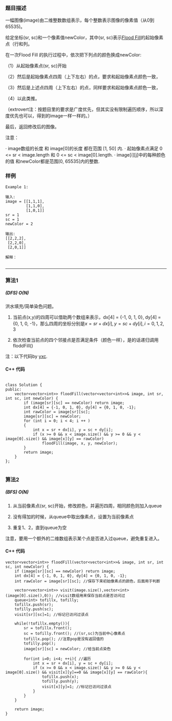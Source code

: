 ### 题目描述


一幅图像(image)由二维整数数组表示，每个整数表示图像的像素值（从0到65535)。

给定坐标(sr, sc)和一个像素值newColor，其中(sr, sc)表示[Flood Fill](https://zh.wikipedia.org/wiki/Flood_fill)的起始像素点（行和列。



在一次Flood Fill 的执行过程中，依次把下列点的颜色换成newColor:

（1）从起始像素点(sr, sc)开始

（2）然后是起始像素点四周（上下左右）的点，要求和起始像素点颜色一致，

（3）然后是上述点四周（上下左右）的点，同样要求和起始像素点颜色一致，

（4）以此类推。

（extrovert注：按题目里的要求是广度优先，但其实没有限制遍历顺序，所以深度优先也可以，得到的image一样一样的。）



最后，返回修改后的图像。

注意：

· image数组的长度 和 image[0]的长度 都在范围 [1, 50] 内.
· 起始像素点满足 0 <= sr < image.length 和 0 <= sc < image[0].length.
· image[i][j]中的每种颜色的值 和newColor都是范围[0, 65535]内的整数.


### 样例

```
Example 1:

输入: 
image = [[1,1,1],
		 [1,1,0],
		 [1,0,1]]
sr = 1
sc = 1
newColor = 2

输出: 
[[2,2,2],
 [2,2,0],
 [2,0,1]]

解释：


```


----------

### 算法1
##### (DFS) $O(N)$

洪水填充/简单染色问题。

1. 当前点(x,y)的四周可以借助两个数组来表示，dx[4] = {-1, 0, 1, 0}, dy[4] = {0, 1, 0, -1}，那么四周的坐标分别是$x = sr + dx[i], y = sc + dy[i], i = 0,1,2,3$

2. 依次检查当前点的四个邻接点是否满足条件（颜色一样），是的话递归调用floddFill()



注：以下代码by [yxc](https://www.acwing.com/activity/content/code/content/10574/).

#### C++ 代码
```

class Solution {
public:
    vector<vector<int>> floodFill(vector<vector<int>>& image, int sr, int sc, int newColor) {
        if (image[sr][sc] == newColor) return image;
        int dx[4] = {-1, 0, 1, 0}, dy[4] = {0, 1, 0, -1};
        int rawColor = image[sr][sc];
        image[sr][sc] = newColor;
        for (int i = 0; i < 4; i ++ )
        {
            int x = sr + dx[i], y = sc + dy[i];
            if (x >= 0 && x < image.size() && y >= 0 && y < image[0].size() && image[x][y] == rawColor)
                floodFill(image, x, y, newColor);
        }
        return image;
    }
};


```

### 算法2
##### (BFS) $O(N)$

1. 从当前像素点(sr, sc)开始，修改颜色，并遍历四周，相同颜色则加入queue

2. 没有得加的时候，从queue中取出像素点，设置为当前像素点

3. 重复1、2，直到queue为空

注意，要用一个额外的二维数组表示某个点是否进入过queue，避免重复进入。


#### C++ 代码
```
vector<vector<int>> floodFill(vector<vector<int>>& image, int sr, int sc, int newColor) {
    if (image[sr][sc] == newColor) return image;
    int dx[4] = {-1, 0, 1, 0}, dy[4] = {0, 1, 0, -1};
    int rawColor = image[sr][sc]; //保存下来初始像素点的颜色，后面用于判断
    
    vector<vector<int>> visit(image.size(),vector<int>(image[0].size(),0)); //visit数组用来保存当前点是否访问过
    queue<int> tofillx, tofilly;
    tofillx.push(sr);
    tofilly.push(sc);
    visit[sr][sc]=1; //标记已访问过该点
    
    while(!tofillx.empty()){
        sr = tofillx.front();
        sc = tofilly.front(); //(sr,sc)为当前中心像素点
        tofillx.pop(); //注意pop是没有返回值的
        tofilly.pop();
        image[sr][sc] = newColor; //给当前点染色
        
        for(int i=0; i<4; ++i){ //遍历
            int x = sr + dx[i], y = sc + dy[i];
            if (x >= 0 && x < image.size() && y >= 0 && y < image[0].size() && visit[x][y]==0 && image[x][y] == rawColor){
                tofillx.push(x);
                tofilly.push(y);
                visit[x][y]=1; //标记已访问过该点
            }
        }
    }
    
    return image;
}


```
